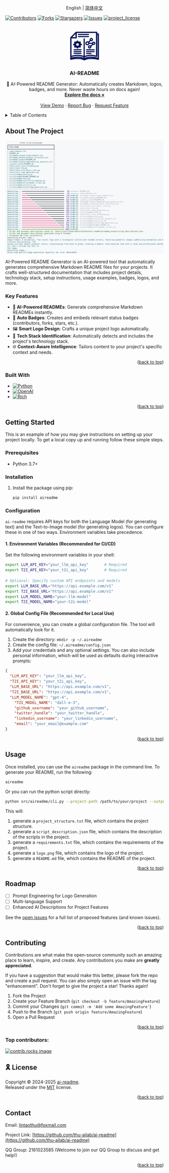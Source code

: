 
<a id="readme-top"></a>

<!-- LANGUAGE SWITCH -->
<div align="center">
  
English | [简体中文](README_CN.md)

</div>

<!-- PROJECT SHIELDS -->
[![Contributors][contributors-shield]][contributors-url]
[![Forks][forks-shield]][forks-url]
[![Stargazers][stars-shield]][stars-url]
[![Issues][issues-shield]][issues-url]
[![project_license][license-shield]][license-url]


<!-- PROJECT LOGO -->
<br />
<div align="center">
  <a href="https://github.com/thu-ailab/ai-readme">
    <img src="images/logo.png" alt="Logo" height="100">
  </a>

<h3 align="center">AI-README</h3>

  <p align="center">
    🚀 AI-Powered README Generator: Automatically creates Markdown, logos, badges, and more. Never waste hours on docs again!
    <br />
    <a href="https://github.com/thu-ailab/ai-readme"><strong>Explore the docs »</strong></a>
    <br />
    <br />
    <a href="https://github.com/thu-ailab/ai-readme">View Demo</a>
    &middot;
    <a href="https://github.com/thu-ailab/ai-readme/issues/new?labels=bug&template=bug-report---.md">Report Bug</a>
    &middot;
    <a href="https://github.com/thu-ailab/ai-readme/issues/new?labels=enhancement&template=feature-request---.md">Request Feature</a>
  </p>
</div>



<!-- TABLE OF CONTENTS -->
<details>
  <summary>Table of Contents</summary>
  <ol>
    <li>
      <a href="#about-the-project">About The Project</a>
      <ul>
        <li><a href="#built-with">Built With</a></li>
      </ul>
    </li>
    <li>
      <a href="#getting-started">Getting Started</a>
      <ul>
        <li><a href="#prerequisites">Prerequisites</a></li>
        <li><a href="#installation">Installation</a></li>
      </ul>
    </li>
    <li><a href="#usage">Usage</a></li>
    <li><a href="#roadmap">Roadmap</a></li>
    <li><a href="#contributing">Contributing</a></li>
    <li><a href="#license">License</a></li>
    <li><a href="#contact">Contact</a></li>
    <li><a href="#acknowledgments">Acknowledgments</a></li>
  </ol>
</details>



<!-- ABOUT THE PROJECT -->
## About The Project

[![Product Name Screen Shot](images/screenshot.png)](https://example.com)

AI-Powered README Generator is an AI-powered tool that automatically generates comprehensive Markdown README files for your projects. It crafts well-structured documentation that includes project details, technology stack, setup instructions, usage examples, badges, logos, and more.

### Key Features

- 🤖 **AI-Powered READMEs**: Generate comprehensive Markdown READMEs instantly.
- 🔗 **Auto Badges**: Creates and embeds relevant status badges (contributors, forks, stars, etc.).
- 🖼️ **Smart Logo Design**: Crafts a unique project logo automatically.
- 🧠 **Tech Stack Identification**: Automatically detects and includes the project's technology stack.
- 🌐 **Context-Aware Intelligence**: Tailors content to your project's specific context and needs.

<p align="right">(<a href="#readme-top">back to top</a>)</p>



### Built With

- [![Python][Python]][Python-url]
- [![OpenAI][OpenAI]][OpenAI-url]
- [![Rich][Rich]][Rich-url]

<p align="right">(<a href="#readme-top">back to top</a>)</p>



<!-- GETTING STARTED -->
## Getting Started

This is an example of how you may give instructions on setting up your project locally. To get a local copy up and running follow these simple steps.

### Prerequisites

- Python 3.7+

### Installation

1. Install the package using pip:
   ```bash
   pip install aireadme
   ```
### Configuration

`ai-readme` requires API keys for both the Language Model (for generating text) and the Text-to-Image model (for generating logos). You can configure these in one of two ways. Environment variables take precedence.

#### 1. Environment Variables (Recommended for CI/CD)

Set the following environment variables in your shell:

```bash
export LLM_API_KEY="your_llm_api_key"       # Required
export T2I_API_KEY="your_t2i_api_key"       # Required

# Optional: Specify custom API endpoints and models
export LLM_BASE_URL="https://api.example.com/v1"
export T2I_BASE_URL="https://api.example.com/v1"
export LLM_MODEL_NAME="your-llm-model"
export T2I_MODEL_NAME="your-t2i-model"
```

#### 2. Global Config File (Recommended for Local Use)

For convenience, you can create a global configuration file. The tool will automatically look for it.

1.  Create the directory: `mkdir -p ~/.aireadme`
2.  Create the config file: `~/.aireadme/config.json`
3.  Add your credentials and any optional settings. You can also include personal information, which will be used as defaults during interactive prompts:

```json
{
  "LLM_API_KEY": "your_llm_api_key",
  "T2I_API_KEY": "your_t2i_api_key",
  "LLM_BASE_URL": "https://api.example.com/v1",
  "T2I_BASE_URL": "https://api.example.com/v1",
  "LLM_MODEL_NAME": "gpt-4",
    "T2I_MODEL_NAME": "dall-e-3",
    "github_username": "your_github_username",
    "twitter_handle": "your_twitter_handle",
    "linkedin_username": "your_linkedin_username",
    "email": "your_email@example.com"
}
```

<p align="right">(<a href="#readme-top">back to top</a>)</p>



<!-- USAGE EXAMPLES -->
## Usage

Once installed, you can use the `aireadme` package in the command line. To generate your README, run the following:
```bash
aireadme
```

Or you can run the python script directly:
```bash
python src/aireadme/cli.py --project-path /path/to/your/project --output-dir /path/to/output
```

This will:
1. generate a `project_structure.txt` file, which contains the project structure.
2. generate a `script_description.json` file, which contains the description of the scripts in the project.
3. generate a `requirements.txt` file, which contains the requirements of the project.
4. generate a `logo.png` file, which contains the logo of the project.
5. generate a `README.md` file, which contains the README of the project.

<p align="right">(<a href="#readme-top">back to top</a>)</p>



<!-- ROADMAP -->
## Roadmap

- [ ] Prompt Engineering for Logo Generation
- [ ] Multi-language Support
- [ ] Enhanced AI Descriptions for Project Features

See the [open issues](https://github.com/thu-ailab/ai-readme/issues) for a full list of proposed features (and known issues).

<p align="right">(<a href="#readme-top">back to top</a>)</p>



<!-- CONTRIBUTING -->
## Contributing

Contributions are what make the open-source community such an amazing place to learn, inspire, and create. Any contributions you make are **greatly appreciated**.

If you have a suggestion that would make this better, please fork the repo and create a pull request. You can also simply open an issue with the tag "enhancement".
Don't forget to give the project a star! Thanks again!

1. Fork the Project
2. Create your Feature Branch (`git checkout -b feature/AmazingFeature`)
3. Commit your Changes (`git commit -m 'Add some AmazingFeature'`)
4. Push to the Branch (`git push origin feature/AmazingFeature`)
5. Open a Pull Request

<p align="right">(<a href="#readme-top">back to top</a>)</p>

### Top contributors:

<a href="https://github.com/thu-ailab/ai-readme/graphs/contributors">
  <img src="https://contrib.rocks/image?repo=thu-ailab/ai-readme" alt="contrib.rocks image" />
</a>



<!-- LICENSE -->
## 🎗 License

Copyright © 2024-2025 [ai-readme][ai-readme]. <br />
Released under the [MIT][license-url] license.

<p align="right">(<a href="#readme-top">back to top</a>)</p>



<!-- CONTACT -->
## Contact

Email: lintaothu@foxmail.com

Project Link: [https://github.com/thu-ailab/ai-readme](https://github.com/thu-ailab/ai-readme)

QQ Group: 2161023585 (Welcome to join our QQ Group to discuss and get help!)


<p align="right">(<a href="#readme-top">back to top</a>)</p>


<!-- REFERENCE LINKS -->
[ai-readme]: https://github.com/thu-ailab/ai-readme

<!-- MARKDOWN LINKS & IMAGES -->
[contributors-shield]: https://img.shields.io/github/contributors/thu-ailab/ai-readme.svg?style=for-the-badge
[contributors-url]: https://github.com/thu-ailab/ai-readme/graphs/contributors
[forks-shield]: https://img.shields.io/github/forks/thu-ailab/ai-readme.svg?style=for-the-badge
[forks-url]: https://github.com/thu-ailab/ai-readme/network/members
[stars-shield]: https://img.shields.io/github/stars/thu-ailab/ai-readme.svg?style=for-the-badge
[stars-url]: https://github.com/thu-ailab/ai-readme/stargazers
[issues-shield]: https://img.shields.io/github/issues/thu-ailab/ai-readme.svg?style=for-the-badge
[issues-url]: https://github.com/thu-ailab/ai-readme/issues
[license-shield]: https://img.shields.io/github/license/thu-ailab/ai-readme.svg?style=for-the-badge
[license-url]: https://github.com/thu-ailab/ai-readme/blob/master/LICENSE.txt
[Python]: https://img.shields.io/badge/Python-3776AB?style=for-the-badge&logo=python&logoColor=white
[Python-url]: https://www.python.org/
[OpenAI]: https://img.shields.io/badge/OpenAI-000000?style=for-the-badge&logo=openai&logoColor=white
[OpenAI-url]: https://openai.com/
[Flask]: https://img.shields.io/badge/Flask-000000?style=for-the-badge&logo=flask&logoColor=white
[Flask-url]: https://flask.palletsprojects.com/
[Rich]: https://img.shields.io/badge/Rich-000000?style=for-the-badge&logo=rich&logoColor=white
[Rich-url]: https://rich.readthedocs.io/
